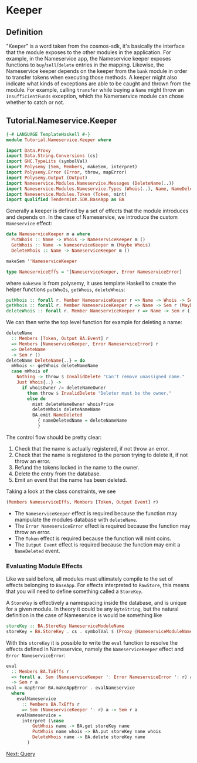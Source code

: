# Keeper

## Definition

"Keeper" is a word taken from the cosmos-sdk, it's basically the interface that the module exposes to the other modules in the application. For example, in the Nameservice app, the Nameservice keeper exposes functions to `buy`/`sell`/`delete` entries in the mapping. Likewise, the Nameservice keeper depends on the keeper from the `bank` module in order to transfer tokens when executing those methods. A keeper might also indicate what kinds of exceptions are able to be caught and thrown from the module. For example, calling `transfer` while buying a `Name` might throw an `InsufficientFunds` exception, which the Namerservice module can chose whether to catch or not.

## Tutorial.Nameservice.Keeper

~~~ haskell
{-# LANGUAGE TemplateHaskell #-}
module Tutorial.Nameservice.Keeper where

import Data.Proxy
import Data.String.Conversions (cs)
import GHC.TypeLits (symbolVal)
import Polysemy (Sem, Members, makeSem, interpret)
import Polysemy.Error (Error, throw, mapError)
import Polysemy.Output (Output)
import Nameservice.Modules.Nameservice.Messages (DeleteName(..))
import Nameservice.Modules.Nameservice.Types (Whois(..), Name, NameDeleted(..), NameserviceModuleName, NameserviceError(..))
import Nameservice.Modules.Token (Token, mint)
import qualified Tendermint.SDK.BaseApp as BA
~~~

Generally a keeper is defined by a set of effects that the module introduces and depends on. In the case of Nameservice, we introduce the custom `Nameservice` effect:


~~~ haskell
data NameserviceKeeper m a where
  PutWhois :: Name -> Whois -> NameserviceKeeper m ()
  GetWhois :: Name -> NameserviceKeeper m (Maybe Whois)
  DeleteWhois :: Name -> NameserviceKeeper m ()

makeSem ''NameserviceKeeper

type NameserviceEffs = '[NameserviceKeeper, Error NameserviceError]
~~~

where `makeSem` is from polysemy, it uses template Haskell to create the helper functions `putWhoIs`, `getWhois`, `deleteWhois`:

~~~ haskell ignore
putWhois :: forall r. Member NameserviceKeeper r => Name -> Whois -> Sem r ()
getWhois :: forall r. Member NameserviceKeeper r => Name -> Sem r (Maybe Whois)
deleteWhois :: forall r. Member NameserviceKeeper r => Name -> Sem r ()
~~~

We can then write the top level function for example for deleting a name:

~~~ haskell
deleteName
  :: Members [Token, Output BA.Event] r
  => Members [NameserviceKeeper, Error NameserviceError] r
  => DeleteName
  -> Sem r ()
deleteName DeleteName{..} = do
  mWhois <- getWhois deleteNameName
  case mWhois of
    Nothing -> throw $ InvalidDelete "Can't remove unassigned name."
    Just Whois{..} ->
      if whoisOwner /= deleteNameOwner
        then throw $ InvalidDelete "Deleter must be the owner."
        else do
          mint deleteNameOwner whoisPrice
          deleteWhois deleteNameName
          BA.emit NameDeleted
            { nameDeletedName = deleteNameName
            }
~~~

The control flow should be pretty clear:
1. Check that the name is actually registered, if not throw an error.
2. Check that the name is registered to the person trying to delete it, if not throw an error.
3. Refund the tokens locked in the name to the owner.
4. Delete the entry from the database.
5. Emit an event that the name has been deleted.

Taking a look at the class constraints, we see

~~~ haskell ignore
(Members NameserviceEffs, Members [Token, Output Event] r)
~~~

- The `NameserviceKeeper` effect is required because the function may manipulate the modules database with `deleteName`.
- The `Error NameserviceError` effect is required because the function may throw an error.
- The `Token` effect is required because the function will mint coins.
- The `Output Event` effect is required because the function may emit a `NameDeleted` event.

### Evaluating Module Effects

Like we said before, all modules must ultimately compile to the set of effects belonging to `BaseApp`. For effects interpreted to `RawStore`, this means that you will need to define something called a `StoreKey`.


A `StoreKey` is effectively a namespacing inside the database, and is unique for a given module. In theory it could be any `ByteString`, but the natural definition in the case of Nameservice is would be something like

~~~ haskell
storeKey :: BA.StoreKey NameserviceModuleName
storeKey = BA.StoreKey . cs . symbolVal $ (Proxy @NameserviceModuleName)
~~~

With this `storeKey` it is possible to write the `eval` function to resolve the effects defined in Nameservice, namely the `NameserviceKeeper` effect and `Error NameserviceError`:

~~~ haskell
eval
  :: Members BA.TxEffs r
  => forall a. Sem (NameserviceKeeper ': Error NameserviceError ': r) a
  -> Sem r a
eval = mapError BA.makeAppError . evalNameservice
  where
    evalNameservice
      :: Members BA.TxEffs r
      => Sem (NameserviceKeeper ': r) a -> Sem r a
    evalNameservice =
      interpret (\case
          GetWhois name -> BA.get storeKey name
          PutWhois name whois -> BA.put storeKey name whois
          DeleteWhois name -> BA.delete storeKey name
        )
~~~

[Next: Query](Query.md)
